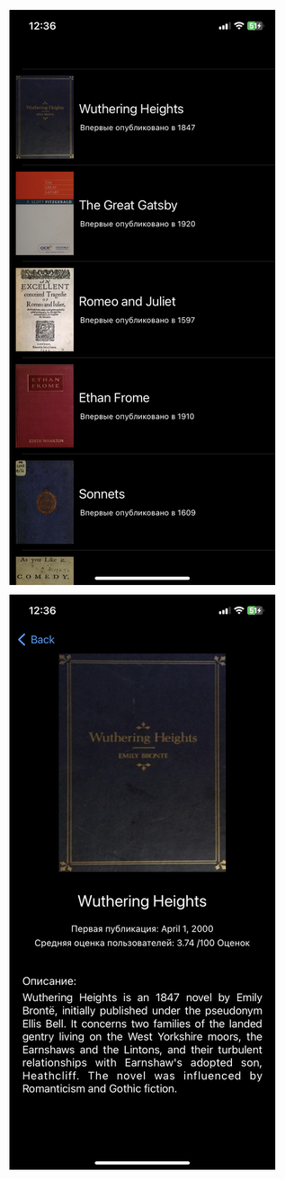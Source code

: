 ![Screnshot](https://github.com/QWIkot/test-openlibrary/blob/main/IMG_9493.png)

![Screnshot](https://github.com/QWIkot/test-openlibrary/blob/main/IMG_9494.png)
